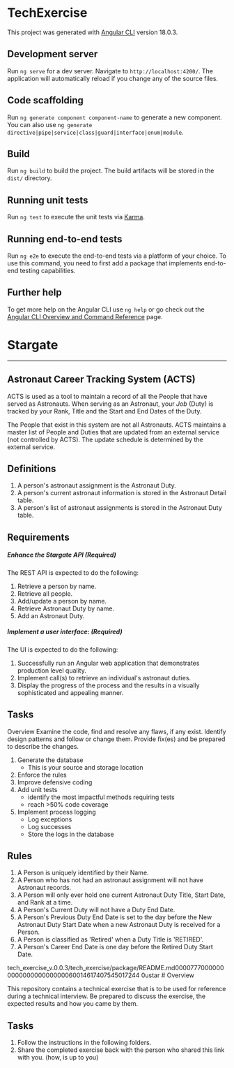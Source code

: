 # TechExercise

This project was generated with [Angular CLI](https://github.com/angular/angular-cli) version 18.0.3.

## Development server

Run `ng serve` for a dev server. Navigate to `http://localhost:4200/`. The application will automatically reload if you change any of the source files.

## Code scaffolding

Run `ng generate component component-name` to generate a new component. You can also use `ng generate directive|pipe|service|class|guard|interface|enum|module`.

## Build

Run `ng build` to build the project. The build artifacts will be stored in the `dist/` directory.

## Running unit tests

Run `ng test` to execute the unit tests via [Karma](https://karma-runner.github.io).

## Running end-to-end tests

Run `ng e2e` to execute the end-to-end tests via a platform of your choice. To use this command, you need to first add a package that implements end-to-end testing capabilities.

## Further help

To get more help on the Angular CLI use `ng help` or go check out the [Angular CLI Overview and Command Reference](https://angular.dev/tools/cli) page.

# Stargate

***

## Astronaut Career Tracking System (ACTS)

ACTS is used as a tool to maintain a record of all the People that have served as Astronauts. When serving as an Astronaut, your *Job* (Duty) is tracked by your Rank, Title and the Start and End Dates of the Duty.

The People that exist in this system are not all Astronauts. ACTS maintains a master list of People and Duties that are updated from an external service (not controlled by ACTS). The update schedule is determined by the external service.

## Definitions

1. A person's astronaut assignment is the Astronaut Duty.
2. A person's current astronaut information is stored in the Astronaut Detail table.
3. A person's list of astronaut assignments is stored in the Astronaut Duty table.

## Requirements

##### Enhance the Stargate API (Required)

The REST API is expected to do the following:

1. Retrieve a person by name.
2. Retrieve all people.
3. Add/update a person by name.
4. Retrieve Astronaut Duty by name.
5. Add an Astronaut Duty.

##### Implement a user interface: (Required)

The UI is expected to do the following:

1. Successfully run an Angular web application that demonstrates production level quality.
2. Implement call(s) to retrieve an individual's astronaut duties.
3. Display the progress of the process and the results in a visually sophisticated and appealing manner.

## Tasks

Overview
Examine the code, find and resolve any flaws, if any exist. Identify design patterns and follow or change them. Provide fix(es) and be prepared to describe the changes.

1. Generate the database
   * This is your source and storage location
2. Enforce the rules
3. Improve defensive coding
4. Add unit tests
   * identify the most impactful methods requiring tests
   * reach >50% code coverage
5. Implement process logging
   * Log exceptions
   * Log successes
   * Store the logs in the database

## Rules

1. A Person is uniquely identified by their Name.
2. A Person who has not had an astronaut assignment will not have Astronaut records.
3. A Person will only ever hold one current Astronaut Duty Title, Start Date, and Rank at a time.
4. A Person's Current Duty will not have a Duty End Date.
5. A Person's Previous Duty End Date is set to the day before the New Astronaut Duty Start Date when a new Astronaut Duty is received for a Person.
6. A Person is classified as 'Retired' when a Duty Title is 'RETIRED'.
7. A Person's Career End Date is one day before the Retired Duty Start Date.

tech_exercise_v.0.0.3/tech_exercise/package/README.md0000777000000000000000000000060014617407545017244 0ustar  # Overview

This repository contains a technical exercise that is to be used for reference during a technical interview.
Be prepared to discuss the exercise, the expected results and how you came by them.

## Tasks

1. Follow the instructions in the following folders.  
1. Share the completed exercise back with the person who shared this link with you. (how, is up to you)